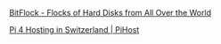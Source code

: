 
[BitFlock - Flocks of Hard Disks from All Over the World](https://bitflock.com/)

[Pi 4 Hosting in Switzerland | PiHost](https://www.pihost.ch/)
